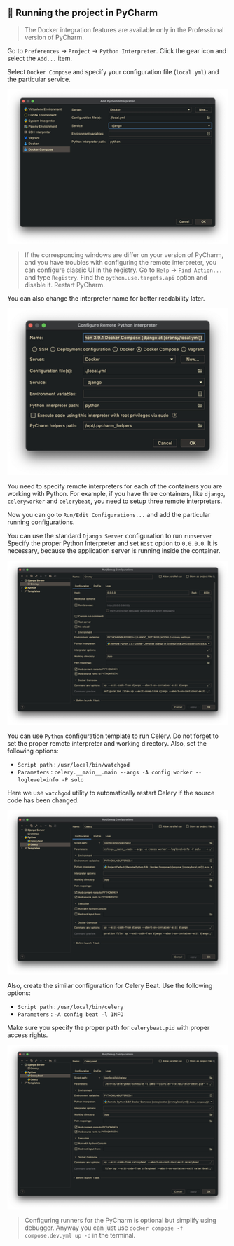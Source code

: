 ## 🏃‍ Running the project in PyCharm

> The Docker integration features are available only in the Professional version
of PyCharm.

Go to `Preferences` -> `Project` -> `Python Interpreter`. Click the gear icon
and select the `Add...` item.

Select `Docker Compose` and specify your configuration file (`local.yml`) and
the particular service.

![Add Python Interpreter](readme_images/add-remote-interpreter.jpg)

> If the corresponding windows are differ on your version of PyCharm, and
> you have troubles with configuring the remote interpreter, you can configure
> classic UI in the registry. Go to `Help` -> `Find Action...` and type `Registry`.
> Find the `python.use.targets.api` option and disable it. Restart PyCharm.

You can also change the interpreter name for better readability later.

![Configure Remote Python Interpreter](readme_images/configure-remote-interpreter.jpg)

You need to specify remote interpreters for each of the containers you are working
with Python. For example, if you have three containers, like `django`, `celeryworker`
and `celerybeat`, you need to setup three remote interpreters.

Now you can go to `Run/Edit Configurations...` and add the particular running configurations.

You can use the standard `Django Server` configuration to run `runserver`
Specify the proper Python Interpreter and set `Host` option to `0.0.0.0`.
It is necessary, because the application server is running inside the container.

![Django Run Configuration](readme_images/django-run-configuration.jpg)

You can use `Python` configuration template to run Celery. Do not forget to
set the proper remote interpreter and working directory. Also, set the following options:

- `Script path` : `/usr/local/bin/watchgod`
- `Parameters` : `celery.__main__.main --args -A config worker --loglevel=info -P solo`

Here we use `watchgod` utility to automatically restart Celery if
the source code has been changed.

![Celery Run Configuration](readme_images/celery-run-configuration.jpg)

Also, create the similar configuration for Celery Beat. Use the following options:

- `Script path` : `/usr/local/bin/celery`
- `Parameters` : `-A config beat -l INFO`

Make sure you specify the proper path for `celerybeat.pid` with proper
access rights.

![Celery Beat Run Configuration](readme_images/celerybeat-run-configuration.jpg)

> Configuring runners for the PyCharm is optional but simplify using
> debugger. Anyway you can just use `docker compose -f compose.dev.yml up -d`
> in the terminal.